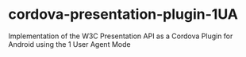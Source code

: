 # cordova-presentation-plugin-1UA
Implementation of the W3C Presentation API as a Cordova Plugin for Android using the 1 User Agent Mode
